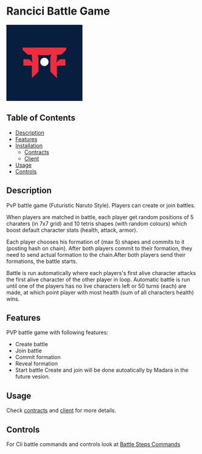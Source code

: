 # Rancici Battle Game
<img src="./contracts/assets/icon.png" alt="Game Logo" width="200"/>

## Table of Contents

- [Description](#description)
- [Features](#features)
- [Installation](#installation)
    - [Contracts](./contracts/README.md)
    - [Client](./client/readme.md)
- [Usage](#usage)
- [Controls](#controls)


## Description
PvP battle game (Futuristic Naruto Style). Players can create or join battles.

When players are matched in battle, each player get random positions of 5 charaters (in 7x7 grid) and 10 tetris shapes (with random colours) which boost default character stats (health, attack, armor).

Each player chooses his formation of (max 5) shapes and commits to it (posting hash on chain). After both players commit to their formation, they need to send actual formation to the chain.After both players send their formations, the battle starts. 

Battle is run automatically where each players's first alive character attacks the first alive character of the other player in loop. Automatic battle is run until one of the players has no live characters left or 50 turns (each) are made, at which point player with most health (sum of all characters health) wins.

## Features
PVP battle game with following features:
- Create battle
- Join battle
- Commit formation
- Reveal formation
- Start battle
Create and join will be done autoatically by Madara in the future vesion.

## Usage
Check [contracts](./contracts/README.md) and [client](./client/readme.md) for more details.

## Controls
For Cli battle commands and controls look at [Battle Steps Commands](./contracts/README.md#battle-steps-commands-localy)